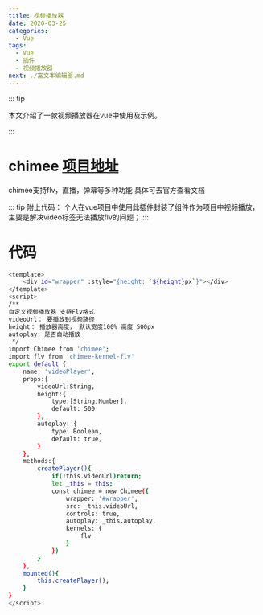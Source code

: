 ```yaml
---
title: 视频播放器
date: 2020-03-25
categories:
  - Vue
tags:
  - Vue
  - 插件
  - 视频播放器
next: ./富文本编辑器.md
---
```


::: tip

本文介绍了一款视频播放器在vue中使用及示例。

:::


<!-- more -->

# chimee <a href="https://chimee.org/">项目地址</a>

chimee支持flv，直播，弹幕等多种功能 具体可去官方查看文档 

::: tip 附上代码：
 个人在vue项目中使用此插件封装了组件作为项目中视频播放，主要是解决video标签无法播放flv的问题；
:::

# 代码

```bash
<template>
    <div id="wrapper" :style="{height: `${height}px`}"></div>
</template>
<script>
/**
自定义视频播放器 支持Flv格式
videoUrl： 要播放到视频路径
height： 播放器高度， 默认宽度100% 高度 500px
autoplay: 是否自动播放
 */
import Chimee from 'chimee';
import flv from 'chimee-kernel-flv'
export default {
    name: 'videoPlayer',
    props:{
        videoUrl:String,
        height:{ 
            type:[String,Number], 
            default: 500
        },
        autoplay: {
            type: Boolean,
            default: true,
        }
    },
    methods:{
        createPlayer(){
            if(!this.videoUrl)return;
            let _this = this;
            const chimee = new Chimee({
                wrapper: '#wrapper',
                src: _this.videoUrl,
                controls: true,
                autoplay: _this.autoplay,
                kernels: {
                    flv
                }
            })
        }
    },
    mounted(){
        this.createPlayer();
    }
}
</script>
```

